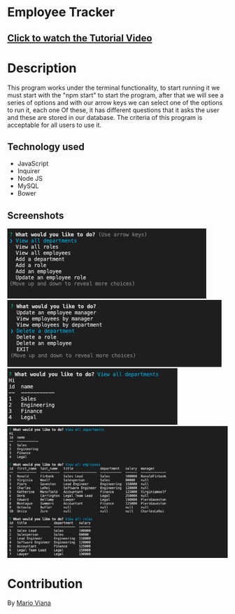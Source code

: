 # Employee Tracker


## [Click to watch the Tutorial Video](https://drive.google.com/file/d/1-bqVIk4zc7GhzHUy9IfIa3xG9OgaAVYS/view)


# Description
This program works under the terminal functionality, to start running it we must start with the "npm start" to start the program, after that we will see a series of options and with our arrow keys we can select one of the options to run it, each one Of these, it has different questions that it asks the user and these are stored in our database. The criteria of this program is acceptable for all users to use it. 

## Technology used
* JavaScript
* Inquirer
* Node JS
* MySQL
* Bower

## Screenshots

![](assets/images/one.png)
![](assets/images/two.png)
![](assets/images/three.png)
![](assets/images/four.png)

# Contribution

By [Mario Viana](https://github.com/marioviana07/Employee_tracker)
